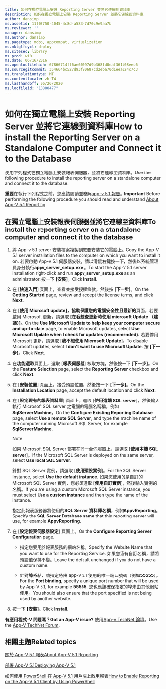 ```yaml
---
title: 如何在獨立電腦上安裝 Reporting Server 並將它連線到資料庫
description: 如何在獨立電腦上安裝 Reporting Server 並將它連線到資料庫
author: dansimp
ms.assetid: 11f07750-4045-4c8d-a583-7d70c9e9aa7b
ms.reviewer: ''
manager: dansimp
ms.author: dansimp
ms.pagetype: mdop, appcompat, virtualization
ms.mktglfcycl: deploy
ms.sitesec: library
ms.prod: w10
ms.date: 06/16/2016
ms.openlocfilehash: 67866714ff6ae60097d9b368fd0eaf361b08eec6
ms.sourcegitcommit: 354664bc527d93f80687cd2eba70d1eea024c7c3
ms.translationtype: MT
ms.contentlocale: zh-TW
ms.lasthandoff: 06/26/2020
ms.locfileid: "10800477"
---
```

# <span data-ttu-id="82d65-103">如何在獨立電腦上安裝 Reporting Server 並將它連線到資料庫</span><span class="sxs-lookup"><span data-stu-id="82d65-103">How to install the Reporting Server on a Standalone Computer and Connect it to the Database</span></span>

<span data-ttu-id="82d65-104">使用下列程式在獨立電腦上安裝報表伺服器，並將它連線至資料庫。</span><span class="sxs-lookup"><span data-stu-id="82d65-104">Use the following procedure to install the reporting server on a standalone computer and connect it to the database.</span></span>

<span data-ttu-id="82d65-105">**重要**在執行下列程式之前，您應該閱讀並瞭解[app-v 5.1 報告](about-app-v-51-reporting.md)。</span><span class="sxs-lookup"><span data-stu-id="82d65-105">**Important** Before performing the following procedure you should read and understand [About App-V 5.1 Reporting](about-app-v-51-reporting.md).</span></span>

## <span data-ttu-id="82d65-106">在獨立電腦上安裝報表伺服器並將它連線至資料庫</span><span class="sxs-lookup"><span data-stu-id="82d65-106">To install the reporting server on a standalone computer and connect it to the database</span></span>

1. <span data-ttu-id="82d65-107">將 App-v 5.1 server 安裝檔案複製到您要安裝它的電腦上。</span><span class="sxs-lookup"><span data-stu-id="82d65-107">Copy the App-V 5.1 server installation files to the computer on which you want to install it on.</span></span> <span data-ttu-id="82d65-108">若要啟動 App-v 5.1 伺服器安裝，請以滑鼠右鍵按一下，然後以系統管理員身分執行**appv\_server\_setup.exe** 。</span><span class="sxs-lookup"><span data-stu-id="82d65-108">To start the App-V 5.1 server installation right-click and run **appv\_server\_setup.exe** as an administrator.</span></span> <span data-ttu-id="82d65-109">按一下 **\[安裝\]**。</span><span class="sxs-lookup"><span data-stu-id="82d65-109">Click **Install**.</span></span>

2. <span data-ttu-id="82d65-110">在 [**快速入門**] 頁面上，查看並接受授權條款，然後按 **[下一步]**。</span><span class="sxs-lookup"><span data-stu-id="82d65-110">On the **Getting Started** page, review and accept the license terms, and click **Next**.</span></span>

3. <span data-ttu-id="82d65-111">在 [**使用 Microsoft update]，協助保護您的電腦安全性且最新的**頁面，若要啟用 Microsoft 更新，請選取 **[在我檢查更新時使用 microsoft Update （建議）]。**</span><span class="sxs-lookup"><span data-stu-id="82d65-111">On the **Use Microsoft Update to help keep your computer secure and up-to-date** page, to enable Microsoft updates, select **Use Microsoft Update when I check for updates (recommended).**</span></span> <span data-ttu-id="82d65-112">若要停用 Microsoft 更新，請選取 [**我不想使用 Microsoft Update**]。</span><span class="sxs-lookup"><span data-stu-id="82d65-112">To disable Microsoft updates, select **I don't want to use Microsoft Update**.</span></span> <span data-ttu-id="82d65-113">按 **\[下一步\]**。</span><span class="sxs-lookup"><span data-stu-id="82d65-113">Click **Next**.</span></span>

4. <span data-ttu-id="82d65-114">在**功能選取**頁面上，選取 [**報表伺服器**] 核取方塊，然後按一下 **[下一步]**。</span><span class="sxs-lookup"><span data-stu-id="82d65-114">On the **Feature Selection** page, select the **Reporting Server** checkbox and click **Next**.</span></span>

5. <span data-ttu-id="82d65-115">在 [**安裝位置**] 頁面上，接受預設位置，然後按一下 **[下一步]**。</span><span class="sxs-lookup"><span data-stu-id="82d65-115">On the **Installation Location** page, accept the default location and click **Next**.</span></span>

6. <span data-ttu-id="82d65-116">在 [**設定現有的報表資料庫**] 頁面上，選取 [**使用遠端 SQL server**]，然後輸入執行 Microsoft SQL server 之電腦的電腦名稱稱，例如**SqlServerMachine**。</span><span class="sxs-lookup"><span data-stu-id="82d65-116">On the **Configure Existing Reporting Database** page, select **Use a remote SQL Server**, and type the machine name of the computer running Microsoft SQL Server, for example **SqlServerMachine**.</span></span>

    > [!NOTE]
    > <span data-ttu-id="82d65-117">如果 Microsoft SQL Server 部署在同一台伺服器上，請選取 [**使用本機 SQL server**]。</span><span class="sxs-lookup"><span data-stu-id="82d65-117">If the Microsoft SQL Server is deployed on the same server, select **Use local SQL Server**.</span></span>

    <span data-ttu-id="82d65-118">針對 SQL Server 實例，請選取 [**使用預設實例**]。</span><span class="sxs-lookup"><span data-stu-id="82d65-118">For the SQL Server Instance, select **Use the default instance**.</span></span> <span data-ttu-id="82d65-119">如果您使用的是自訂的 Microsoft SQL Server 實例，您必須選取 [**使用自訂實例**]，然後輸入實例的名稱。</span><span class="sxs-lookup"><span data-stu-id="82d65-119">If you are using a custom Microsoft SQL Server instance, you must select **Use a custom instance** and then type the name of the instance.</span></span>

    <span data-ttu-id="82d65-120">指定此報表服務器將使用的**SQL Server 資料庫名稱**，例如**AppvReporting**。</span><span class="sxs-lookup"><span data-stu-id="82d65-120">Specify the **SQL Server Database name** that this reporting server will use, for example **AppvReporting**.</span></span>

7. <span data-ttu-id="82d65-121">在 [**設定報表伺服器設定**] 頁面上。</span><span class="sxs-lookup"><span data-stu-id="82d65-121">On the **Configure Reporting Server Configuration** page.</span></span>

   - <span data-ttu-id="82d65-122">指定您要用於報表服務的網站名稱。</span><span class="sxs-lookup"><span data-stu-id="82d65-122">Specify the Website Name that you want to use for the Reporting Service.</span></span> <span data-ttu-id="82d65-123">如果您沒有自訂名稱，請將預設值保持不變。</span><span class="sxs-lookup"><span data-stu-id="82d65-123">Leave the default unchanged if you do not have a custom name.</span></span>

   - <span data-ttu-id="82d65-124">針對**埠**系結，請指定將由 app-v 5.1 使用的唯一端口號碼（例如**55555**）。</span><span class="sxs-lookup"><span data-stu-id="82d65-124">For the **Port binding**, specify a unique port number that will be used by App-V 5.1, for example **55555**.</span></span> <span data-ttu-id="82d65-125">您也應該確保指定的埠未由其他網站使用。</span><span class="sxs-lookup"><span data-stu-id="82d65-125">You should also ensure that the port specified is not being used by another website.</span></span>

8. <span data-ttu-id="82d65-126">按一下 **\[安裝\]**。</span><span class="sxs-lookup"><span data-stu-id="82d65-126">Click **Install**.</span></span>

**<span data-ttu-id="82d65-127">有應用程式-V 問題嗎？</span><span class="sxs-lookup"><span data-stu-id="82d65-127">Got an App-V issue?</span></span>** <span data-ttu-id="82d65-128">使用[App-v TechNet 論壇](https://social.technet.microsoft.com/Forums/home?forum=mdopappv)。</span><span class="sxs-lookup"><span data-stu-id="82d65-128">Use the [App-V TechNet Forum](https://social.technet.microsoft.com/Forums/home?forum=mdopappv).</span></span>

## <span data-ttu-id="82d65-129">相關主題</span><span class="sxs-lookup"><span data-stu-id="82d65-129">Related topics</span></span>

[<span data-ttu-id="82d65-130">關於 App-V 5.1 報表</span><span class="sxs-lookup"><span data-stu-id="82d65-130">About App-V 5.1 Reporting</span></span>](about-app-v-51-reporting.md)

[<span data-ttu-id="82d65-131">部署 App-V 5.1</span><span class="sxs-lookup"><span data-stu-id="82d65-131">Deploying App-V 5.1</span></span>](deploying-app-v-51.md)

[<span data-ttu-id="82d65-132">如何使用 PowerShell 在 App-V 5.1 用戶端上啟用報表</span><span class="sxs-lookup"><span data-stu-id="82d65-132">How to Enable Reporting on the App-V 5.1 Client by Using PowerShell</span></span>](how-to-enable-reporting-on-the-app-v-51-client-by-using-powershell.md)
